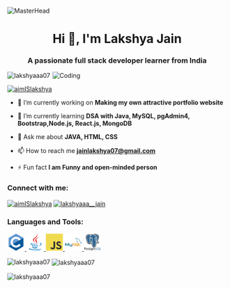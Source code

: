 ![MasterHead](https://mir-s3-cdn-cf.behance.net/project_modules/max_1200/79731568097599.5b50bca477735.jpg)
<h1 align="center">Hi 👋, I'm Lakshya Jain</h1>
<h3 align="center">A passionate full stack developer learner from India</h3>

<img align="right" alt="Coding" width="400" src="https://cdn.dribbble.com/users/1162077/screenshots/3848914/programmer.gif">

<p align="left"> <img src="https://komarev.com/ghpvc/?username=lakshyaaa07&label=Profile%20views&color=0e75b6&style=flat" alt="lakshyaaa07" /> </p>

<p align="left"> <a href="https://twitter.com/aimISlakshya" target="blank"><img src="https://img.shields.io/twitter/follow/aimISlakshya?logo=twitter&style=for-the-badge" alt="aimISlakshya" /></a> </p>

- 🔭 I’m currently working on **Making my own attractive portfolio website**

- 🌱 I’m currently learning **DSA with Java, MySQL, pgAdmin4, Bootstrap,Node.js, React.js, MongoDB**

- 💬 Ask me about **JAVA, HTML, CSS**

- 📫 How to reach me **jainlakshya07@gmail.com**

- ⚡ Fun fact **I am Funny and open-minded person**

<h3 align="left">Connect with me:</h3>
<p align="left">
<a href="https://twitter.com/aimISlakshya" target="blank"><img align="center" src="https://raw.githubusercontent.com/rahuldkjain/github-profile-readme-generator/master/src/images/icons/Social/twitter.svg" alt="aimISlakshya" height="30" width="40" /></a>
<a href="https://instagram.com/lakshyaaa__jain" target="blank"><img align="center" src="https://raw.githubusercontent.com/rahuldkjain/github-profile-readme-generator/master/src/images/icons/Social/instagram.svg" alt="lakshyaaa__jain" height="30" width="40" /></a>
</p>

<h3 align="left">Languages and Tools:</h3>
<p align="left"> <a href="https://www.cprogramming.com/" target="_blank" rel="noreferrer"> <img src="https://raw.githubusercontent.com/devicons/devicon/master/icons/c/c-original.svg" alt="c" width="40" height="40"/> </a> <a href="https://www.java.com" target="_blank" rel="noreferrer"> <img src="https://raw.githubusercontent.com/devicons/devicon/master/icons/java/java-original.svg" alt="java" width="40" height="40"/> </a> <a href="https://developer.mozilla.org/en-US/docs/Web/JavaScript" target="_blank" rel="noreferrer"> <img src="https://raw.githubusercontent.com/devicons/devicon/master/icons/javascript/javascript-original.svg" alt="javascript" width="40" height="40"/> </a> <a href="https://www.mysql.com/" target="_blank" rel="noreferrer"> <img src="https://raw.githubusercontent.com/devicons/devicon/master/icons/mysql/mysql-original-wordmark.svg" alt="mysql" width="40" height="40"/> </a> <a href="https://www.postgresql.org" target="_blank" rel="noreferrer"> <img src="https://raw.githubusercontent.com/devicons/devicon/master/icons/postgresql/postgresql-original-wordmark.svg" alt="postgresql" width="40" height="40"/> </a> </p>

<p><img align="left" src="https://github-readme-stats.vercel.app/api/top-langs?username=lakshyaaa07&show_icons=true&locale=en&layout=compact" alt="lakshyaaa07" /></p>

<p>&nbsp;<img align="center" src="https://github-readme-stats.vercel.app/api?username=lakshyaaa07&show_icons=true&locale=en" alt="lakshyaaa07" /></p>

<p><img align="center" src="https://github-readme-streak-stats.herokuapp.com/?user=lakshyaaa07&" alt="lakshyaaa07" /></p>
